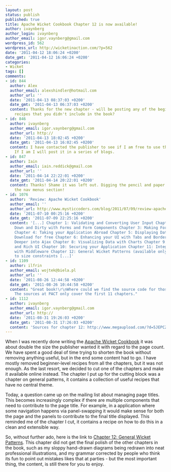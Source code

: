```yaml
---
layout: post
status: publish
published: true
title: Apache Wicket Cookbook Chapter 12 is now available!
author: ivaynberg
author_login: ivaynberg
author_email: igor.vaynberg@gmail.com
wordpress_id: 562
wordpress_url: http://wicketinaction.com/?p=562
date: '2011-04-12 18:06:24 +0200'
date_gmt: '2011-04-12 16:06:24 +0200'
categories:
- Wicket
tags: []
comments:
- id: 844
  author: Alex
  author_email: alexshindler@hotmail.com
  author_url: ''
  date: '2011-04-13 08:37:03 +0200'
  date_gmt: '2011-04-13 06:37:03 +0200'
  content: Thanks for the new chapter - will be posting any of the beginner-level
    recipes that you didn't include in the book?
- id: 846
  author: ivaynberg
  author_email: igor.vaynberg@gmail.com
  author_url: http://
  date: '2011-04-13 18:02:45 +0200'
  date_gmt: '2011-04-13 16:02:45 +0200'
  content: I have contacted the publisher to see if I am free to use that material.
    If I am I will post it in a series of blogs.
- id: 847
  author: Iain
  author_email: iain.reddick@gmail.com
  author_url: ''
  date: '2011-04-14 22:22:01 +0200'
  date_gmt: '2011-04-14 20:22:01 +0200'
  content: Thanks! Shame it was left out. Digging the pencil and paper diagram in
    the nav menus section!
- id: 1076
  author: 'Review: Apache Wicket Cookbook'
  author_email: ''
  author_url: http://www.mysticcoders.com/blog/2011/07/09/review-apache-wicket-cookbook/
  date: '2011-07-10 00:25:16 +0200'
  date_gmt: '2011-07-09 22:25:16 +0200'
  content: '[...] Chapter 1: Validating and Converting User Input Chapter 2: Getting
    Down and Dirty with Forms and Form Components Chapter 3: Making Forms Presentable
    Chapter 4: Taking your Application Abroad Chapter 5: Displaying Data Using DataTable
    Download for free Chapter 6: Enhancing your UI with Tabs and Borders Chapter 7:
    Deeper into Ajax Chapter 8: Visualizing Data with Charts Chapter 9: Building Dynamic
    and Rich UI Chapter 10: Securing your Application Chapter 11: Integrating Wicket
    with Middleware Chapter 12: General Wicket Patterns (available only online due
    to size constraints [...]'
- id: 1109
  author: ilfrin
  author_email: wojtek@biela.pl
  author_url: ''
  date: '2011-08-26 12:44:58 +0200'
  date_gmt: '2011-08-26 10:44:58 +0200'
  content: "Great book!\r\nWhere could we find the source code for those recipes?
    The sources at PACT only cover the first 11 chapters."
- id: 1112
  author: ivaynberg
  author_email: igor.vaynberg@gmail.com
  author_url: http://
  date: '2011-08-31 19:26:03 +0200'
  date_gmt: '2011-08-31 17:26:03 +0200'
  content: 'Sources for chapter 12: http://www.megaupload.com/?d=5JEPCZ9T'
---
```

<p>When I was recently done writing the <a href="http://wicketinaction.com/2011/03/apache-wicket-cookbook-is-published">Apache Wicket Cookbook</a> it was about double the size the publisher wanted it with regard to the page count. We have spent a good deal of time trying to shorten the book without removing anything useful, but in the end some content had to go. I have mostly removed beginner-level recipes from all the chapters, but it was not enough. As the last resort, we decided to cut one of the chapters and make it available online instead. The chapter I put up for the cutting block was a chapter on general patterns, it contains a collection of useful recipes that have no central theme.</p>
<p>Today, a question came up on the mailing list about managing page titles. This becomes increasingly complex if there are multiple components that need to contribute to the page title. For example, in a application where some navigation happens via panel-swapping it would make sense for both the page and the panels to contribute to the final title displayed. This reminded me of the chapter I cut, it contains a recipe on how to do this in a clean and extensible way.</p>
<p>So, without further ado, here is the link to <a href="http://www.packtpub.com/sites/default/files/downloads/1605_Chapter12.pdf">Chapter 12: General Wicket Patterns</a>. This chapter did not get the final polish of the other chapters in the book, such as my sloppy hand-drawn diagrams being redrawn into neat professional illustrations, and my grammar corrected by people who think its fun to point out mistakes likes that at parties - but the most important thing, the content, is still there for you to enjoy.</p>
